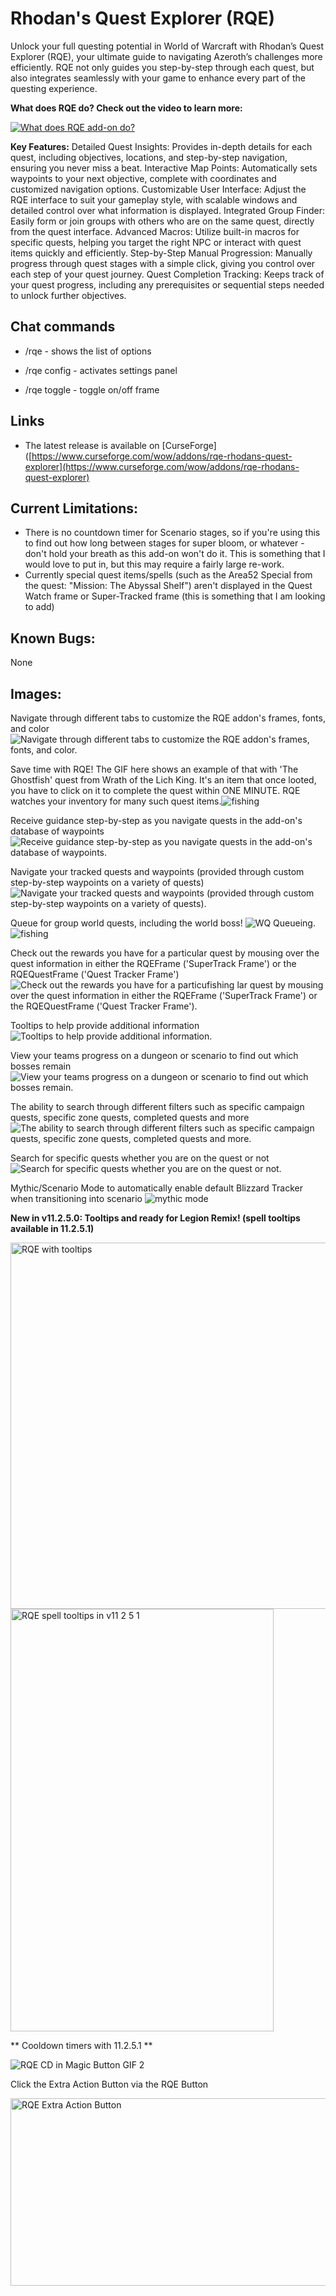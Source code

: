 Rhodan's Quest Explorer (RQE)
=============================
Unlock your full questing potential in World of Warcraft with Rhodan’s Quest Explorer (RQE), your ultimate guide to navigating Azeroth’s challenges more efficiently. RQE not only guides you step-by-step through each quest, but also integrates seamlessly with your game to enhance every part of the questing experience.

**What does RQE do? Check out the video to learn more:**

[![What does RQE add-on do?](https://img.youtube.com/vi/JKvJi32zfag/0.jpg)](https://www.youtube.com/watch?v=JKvJi32zfag "RQE addon")

**Key Features:**
Detailed Quest Insights: Provides in-depth details for each quest, including objectives, locations, and step-by-step navigation, ensuring you never miss a beat.
Interactive Map Points: Automatically sets waypoints to your next objective, complete with coordinates and customized navigation options.
Customizable User Interface: Adjust the RQE interface to suit your gameplay style, with scalable windows and detailed control over what information is displayed.
Integrated Group Finder: Easily form or join groups with others who are on the same quest, directly from the quest interface.
Advanced Macros: Utilize built-in macros for specific quests, helping you target the right NPC or interact with quest items quickly and efficiently.
Step-by-Step Manual Progression: Manually progress through quest stages with a simple click, giving you control over each step of your quest journey.
Quest Completion Tracking: Keeps track of your quest progress, including any prerequisites or sequential steps needed to unlock further objectives.

Chat commands
-------------
* /rqe - shows the list of options

* /rqe config - activates settings panel
* /rqe toggle - toggle on/off frame

Links
-----
* The latest release is available on [CurseForge]([https://www.curseforge.com/wow/addons/rqe-rhodans-quest-explorer](https://www.curseforge.com/wow/addons/rqe-rhodans-quest-explorer)

Current Limitations:
--------------------
* There is no countdown timer for Scenario stages, so if you're using this to find out how long between stages for super bloom, or whatever - don't hold your breath as this add-on won't do it. This is something that I would love to put in, but this may require a fairly large re-work.
* Currently special quest items/spells (such as the Area52 Special from the quest: "Mission: The Abyssal Shelf") aren't displayed in the Quest Watch frame or Super-Tracked frame (this is something that I am looking to add)

Known Bugs:
-----------
None

Images:
-------
Navigate through different tabs to customize the RQE addon's frames, fonts, and color
![Navigate through different tabs to customize the RQE addon's frames, fonts, and color.](https://github.com/user-attachments/assets/0f24e405-f535-4a13-8536-2a3784814e26)

Save time with RQE! The GIF here shows an example of that with 'The Ghostfish' quest from Wrath of the Lich King. It's an item that once looted, you have to click on it to complete the quest within ONE MINUTE. RQE watches your inventory for many such quest items.![fishing](https://github.com/user-attachments/assets/5f635ddb-a233-493f-b86b-0ff0676a87ab)

Receive guidance step-by-step as you navigate quests in the add-on's database of waypoints
![Receive guidance step-by-step as you navigate quests in the add-on's database of waypoints.](https://github.com/user-attachments/assets/9e549a8a-6529-44dc-84e8-12b3135e13c2)

Navigate your tracked quests and waypoints (provided through custom step-by-step waypoints on a variety of quests)
![Navigate your tracked quests and waypoints (provided through custom step-by-step waypoints on a variety of quests).](https://github.com/user-attachments/assets/13f32e34-e4ea-48d8-848c-681059b0180c)

Queue for group world quests, including the world boss!
![WQ Queueing.](https://github.com/user-attachments/assets/8637cb2d-dce5-4038-b55b-dfb542446b8d)
![fishing](https://github.com/user-attachments/assets/ab7fe220-a1cc-4336-a412-777fd0d88f28)

Check out the rewards you have for a particular quest by mousing over the quest information in either the RQEFrame ('SuperTrack Frame') or the RQEQuestFrame ('Quest Tracker Frame')
![Check out the rewards you have for a particu![fishing](https://github.com/user-attachments/assets/77f70807-5de1-4325-a52d-345a447ee3a4)
lar quest by mousing over the quest information in either the RQEFrame ('SuperTrack Frame') or the RQEQuestFrame ('Quest Tracker Frame').](https://github.com/user-attachments/assets/4a43d504-bda1-4693-9289-bc71a494760d)

Tooltips to help provide additional information
![Tooltips to help provide additional information.](https://github.com/user-attachments/assets/d0ce9e53-3db8-42a6-a7f6-4ffc71ce5968)

View your teams progress on a dungeon or scenario to find out which bosses remain
![View your teams progress on a dungeon or scenario to find out which bosses remain.](https://github.com/user-attachments/assets/84f7e7b2-f44a-4c0a-b09c-791150c8429d)

The ability to search through different filters such as specific campaign quests, specific zone quests, completed quests and more
![The ability to search through different filters such as specific campaign quests, specific zone quests, completed quests and more.](https://github.com/user-attachments/assets/fa2af154-6c85-406d-bff3-496d132bfa20)

Search for specific quests whether you are on the quest or not
![Search for specific quests whether you are on the quest or not.](https://github.com/user-attachments/assets/636ae204-33e9-4973-b791-e4d14116aeb2)

Mythic/Scenario Mode to automatically enable default Blizzard Tracker when transitioning into scenario
![mythic mode](https://github.com/user-attachments/assets/bcb934dd-d354-407d-882d-a3943d0894cb)

**New in v11.2.5.0: Tooltips and ready for Legion Remix! (spell tooltips available in 11.2.5.1)**

<img width="681" height="586" alt="RQE with tooltips" src="https://github.com/user-attachments/assets/a5b135f6-5484-48a5-bfcb-802bb5b5dd3e" />
<img width="421" height="676" alt="RQE spell tooltips in v11 2 5 1" src="https://github.com/user-attachments/assets/4f5e7996-a5bf-44a2-b99c-b338b8fe2f87" />

** Cooldown timers with 11.2.5.1 **

![RQE CD in Magic Button GIF 2](https://github.com/user-attachments/assets/7faca85a-6175-4422-b279-e5779c15f890)

Click the Extra Action Button via the RQE Button

<img width="684" height="300" alt="RQE Extra Action Button" src="https://github.com/user-attachments/assets/93a13e45-9a17-435f-b9c1-e578705f1638" />
